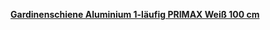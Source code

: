 [**Gardinenschiene Aluminium 1-läufig PRIMAX Weiß 100 cm**](https://www.interdeco.de/gardinenschienen/aluminium/gardinenschiene-aluminium-1-laeufig-primax-weiss.html)